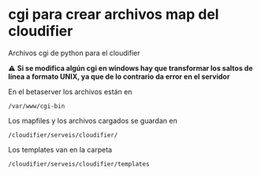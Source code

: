# cgi para crear archivos map del cloudifier

Archivos cgi de python para el cloudifier

:warning: **Si se modifica algún cgi en windows hay que transformar los saltos de línea a formato UNIX, ya que de lo contrario da error en el servidor**


En el betaserver los archivos están en
	
	/var/www/cgi-bin
	
Los mapfiles y los archivos cargados se guardan en

	/cloudifier/serveis/cloudifier/
	
Los templates van en la carpeta

	/cloudifier/serveis/cloudifier/templates
	
	